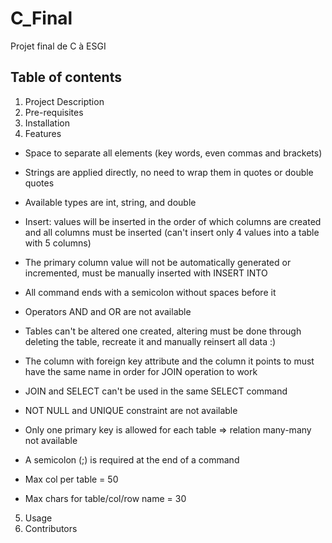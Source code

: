 # C_Final

Projet final de C à ESGI

## Table of contents

1. Project Description
2. Pre-requisites
3. Installation
4. Features

- Space to separate all elements (key words, even commas and brackets)
- Strings are applied directly, no need to wrap them in quotes or double quotes
- Available types are int, string, and double
- Insert: values will be inserted in the order of which columns are created and all columns must be inserted (can't insert only 4 values into a table with 5 columns)
- The primary column value will not be automatically generated or incremented, must be manually inserted with INSERT INTO
- All command ends with a semicolon without spaces before it
- Operators AND and OR are not available
- Tables can't be altered one created, altering must be done through deleting the table, recreate it and manually reinsert all data :)
- The column with foreign key attribute and the column it points to must have the same name in order for JOIN operation to work
- JOIN and SELECT can't be used in the same SELECT command
- NOT NULL and UNIQUE constraint are not available
- Only one primary key is allowed for each table => relation many-many not available
- A semicolon (;) is required at the end of a command

- Max col per table = 50
- Max chars for table/col/row name = 30

5. Usage
6. Contributors
